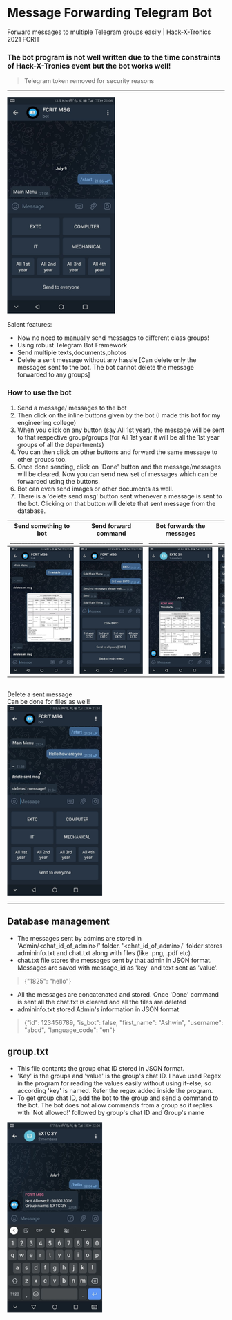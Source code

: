 # Message Forwarding Telegram Bot
Forward messages to multiple Telegram groups easily | Hack-X-Tronics 2021 FCRIT

### The bot program is not well written due to the time constraints of Hack-X-Tronics event but the bot works well!
> Telegram token removed for security reasons
---
<img src="https://github.com/ashvnv/Message-Forwarding-Telegram-Bot/blob/main/pics/sending%20msg%20pics/photo_2021-07-09_21-22-53.jpg?raw=true" width=250>

Salent features:
- Now no need to manually send messages to different class groups!
- Using robust Telegram Bot Framework
- Send multiple texts,documents,photos
- Delete a sent message without any hassle [Can delete only the messages sent to the bot. The bot cannot delete the message forwarded to any groups]

### How to use the bot
1. Send a message/ messages to the bot
2. Then click on the inline buttons given by the bot (I made this bot for my engineering college)
3. When you click on any button (say All 1st year), the message will be sent to that respective group/groups (for All 1st year it will be all the 1st year groups of all the departments)
4. You can then click on other buttons and forward the same message to other groups too.
5. Once done sending, click on 'Done' button and the message/messages will be cleared. Now you can send new set of messages which can be forwarded using the buttons.
6. Bot can even send images or other documents as well.
7. There is a 'delete send msg' button sent whenever a message is sent to the bot. Clicking on that button will delete that sent message from the database.


Send something to bot </br>______________________ |  Send forward command </br>______________________ | Bot forwards the messages </br>______________________| Clearing the messages </br>______________________
:-------------------------:|:-------------------------:|:-------------------------:|:-------------------------:
<img src="https://github.com/ashvnv/Message-Forwarding-Telegram-Bot/blob/main/pics/sending%20msg%20pics/photo_2021-07-09_21-22-56.jpg?raw=true" width=220> | <img src="https://github.com/ashvnv/Message-Forwarding-Telegram-Bot/blob/main/pics/sending%20msg%20pics/photo_2021-07-09_21-23-00.jpg?raw=true" width=220> | <img src="https://github.com/ashvnv/Message-Forwarding-Telegram-Bot/blob/main/pics/sending%20msg%20pics/photo_2021-07-09_21-23-02.jpg?raw=true" width=220> | <img src="https://github.com/ashvnv/Message-Forwarding-Telegram-Bot/blob/main/pics/sending%20msg%20pics/photo_2021-07-09_21-23-04.jpg?raw=true" width=220>
</br>
Delete a sent message</br>Can be done for files as well!</br>
<img src="https://github.com/ashvnv/Message-Forwarding-Telegram-Bot/blob/main/pics/sending%20msg%20pics/photo_2021-07-09_21-35-12.jpg?raw=true" width=220>

---

## Database management
- The messages sent by admins are stored in 'Admin/<chat_id_of_admin>/' folder. '<chat_id_of_admin>/' folder stores admininfo.txt and chat.txt along with files (like .png, .pdf etc).
- chat.txt file stores the messages sent by that admin in JSON format. Messages are saved with message_id as 'key' and text sent as 'value'.
> {"1825": "hello"}
- All the messages are concatenated and stored. Once 'Done' command is sent all the chat.txt is cleared and all the files are deleted
- admininfo.txt stored Admin's information in JSON format
> {"id": 123456789, "is_bot": false, "first_name": "Ashwin", "username": "abcd", "language_code": "en"}

## group.txt
- This file contants the group chat ID stored in JSON format.
- 'Key' is the groups and 'value' is the group's chat ID. I have used Regex in the program for reading the values easily without using if-else, so according 'key' is named. Refer the regex added inside the program.
- To get group chat ID, add the bot to the group and send a command to the bot. The bot does not allow commands from a group so it replies with 'Not allowed!' followed by group's chat ID and Group's name
<img src="https://github.com/ashvnv/Message-Forwarding-Telegram-Bot/blob/main/pics/sending%20msg%20pics/photo_2021-07-09_22-13-02.jpg?raw=true" width=220>
